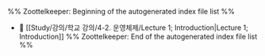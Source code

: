 %% Zoottelkeeper: Beginning of the autogenerated index file list  %%
- 📄 [[Study/강의/학교 강의/4-2. 운영체제/Lecture 1; Introduction|Lecture 1; Introduction]]
%% Zoottelkeeper: End of the autogenerated index file list  %%
